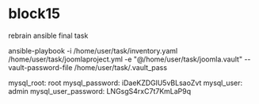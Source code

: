 # block15
rebrain ansible final task

ansible-playbook -i /home/user/task/inventory.yaml  /home/user/task/joomlaproject.yml -e "@/home/user/task/joomla.vault" --vault-password-file /home/user/task/.vault_pass


mysql_root: root
mysql_password: iDaeKZDGlU5vBLsaoZvt
mysql_user: admin
mysql_user_password: LNGsgS4rxC7t7KmLaP9q
